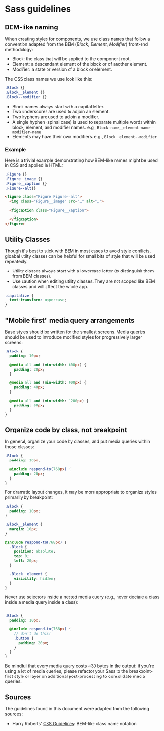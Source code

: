 # Sass guidelines

## BEM-like naming

When creating styles for components, we use class names that follow
a convention adapted from the BEM (_Block_, _Element_, _Modifier_)
front-end methodology:

* Block: the class that will be applied to the component root.
* Element: a descendant element of the block or of another element.
* Modifier: a state or version of a block or element.

The CSS class names we use look like this:

```css
.Block {}
.Block__element {}
.Block--modifier {}
```

* Block names always start with a capital letter.
* Two underscores are used to adjoin an element.
* Two hyphens are used to adjoin a modifier.
* A single hyphen (spinal case) is used to separate multiple words
  within block, element, and modifier names.
  e.g., `Block-name__element-name--modifier-name`
* Elements may have their own modifiers.
  e.g., `Block__element--modifier`

### Example

Here is a trivial example demonstrating how BEM-like names might be
used in CSS and applied in HTML:

```css
.Figure {}
.Figure__image {}
.Figure__caption {}
.Figure--alt{}
```

```html
<figure class="Figure Figure--alt">
  <img class="Figure__image" src="…" alt="…">

  <figcaption class="Figure__caption">
    …
  </figcaption>
</figure>
```

## Utility Classes

Though it's best to stick with BEM in most cases to avoid style conflicts, gloabal utilty classes can be helpful for small bits of style that will be used repeatedly.

* Utility classes always start with a lowercase letter (to distinguish them from BEM classes).
* Use caution when editing utility classes. They are not scoped like BEM classes and will affect the whole app.

```css
.capitalize {
  text-transform: uppercase;
}
```

## "Mobile first" media query arrangements

Base styles should be written for the smallest screens. Media queries should be used to introduce modified styles for progressively larger screens:

```sass
.Block {
  padding: 10px;

  @media all and (min-width: 600px) {
    padding: 20px;
  }

  @media all and (min-width: 900px) {
    padding: 40px;
  }

  @media all and (min-width: 1200px) {
    padding: 60px;
  }
}
```

## Organize code by class, not breakpoint

In general, organize your code by classes, and put media queries within those classes:

```sass
.Block {
  padding: 10px;

  @include respond-to(768px) {
    padding: 20px;
  }
}
```

For dramatic layout changes, it may be more appropriate to organize styles primarily by breakpoint:

```sass
.Block {
  padding: 10px;
}

.Block__element {
  margin: 10px;
}

@include respond-to(768px) {
  .Block {
    position: absolute;
    top: 0;
    left: 20px;
  }

  .Block__element {
    visibility: hidden;
  }
}
```

Never use selectors inside a nested media query (e.g., never declare a class inside a media query inside a class):

```sass

.Block {
  padding: 10px;

  @include respond-to(768px) {
    // don't do this!
    .button {
      padding: 20px;
    }
  }
}
```

Be mindful that every media query costs ~30 bytes in the output: if you're using a lot of media queries, please refactor your Sass to the breakpoint-first style or layer on additional post-processing to consolidate media queries.

## Sources

The guidelines found in this document were adapted from the following sources:

* Harry Roberts' [CSS Guidelines](http://cssguidelin.es/): BEM-like class name notation

